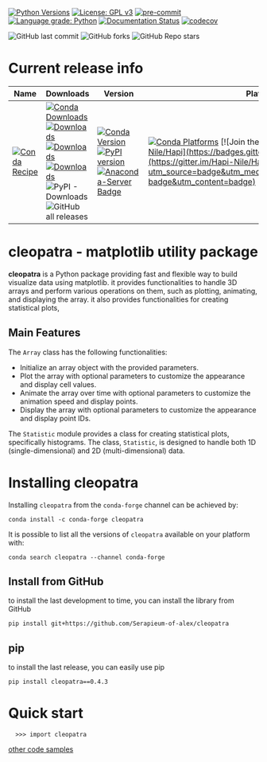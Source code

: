 [![Python Versions](https://img.shields.io/pypi/pyversions/cleopatra.png)](https://img.shields.io/pypi/pyversions/cleopatra)
[![License: GPL v3](https://img.shields.io/badge/License-GPLv3-blue.svg)](https://www.gnu.org/licenses/gpl-3.0)
[![pre-commit](https://img.shields.io/badge/pre--commit-enabled-brightgreen?logo=pre-commit&logoColor=white)](https://github.com/pre-commit/pre-commit)
[![Language grade: Python](https://img.shields.io/lgtm/grade/python/g/MAfarrag/cleopatra.svg?logo=lgtm&logoWidth=18)](https://lgtm.com/projects/g/MAfarrag/cleopatra/context:python)
[![Documentation Status](https://readthedocs.org/projects/cleopatra/badge/?version=latest)](https://cleopatra.readthedocs.io/en/latest/?badge=latest)
[![codecov](https://codecov.io/github/Serapieum-of-alex/cleopatra/branch/main/graph/badge.svg?token=gHxH7ljIC3)](https://codecov.io/github/Serapieum-of-alex/cleopatra)

![GitHub last commit](https://img.shields.io/github/last-commit/MAfarrag/cleopatra)
![GitHub forks](https://img.shields.io/github/forks/MAfarrag/cleopatra?style=social)
![GitHub Repo stars](https://img.shields.io/github/stars/MAfarrag/cleopatra?style=social)


Current release info
====================

| Name | Downloads                                                                                                                                                                                                                                                                                                                                                                                                                                                                                                                                                                                                                                                                                                                                                                          | Version | Platforms |
| --- |------------------------------------------------------------------------------------------------------------------------------------------------------------------------------------------------------------------------------------------------------------------------------------------------------------------------------------------------------------------------------------------------------------------------------------------------------------------------------------------------------------------------------------------------------------------------------------------------------------------------------------------------------------------------------------------------------------------------------------------------------------------------------------| --- | --- |
| [![Conda Recipe](https://img.shields.io/badge/recipe-cleopatra-green.svg)](https://anaconda.org/conda-forge/cleopatra) | [![Conda Downloads](https://img.shields.io/conda/dn/conda-forge/cleopatra.svg)](https://anaconda.org/conda-forge/cleopatra) [![Downloads](https://pepy.tech/badge/cleopatra)](https://pepy.tech/project/cleopatra) [![Downloads](https://pepy.tech/badge/cleopatra/month)](https://pepy.tech/project/cleopatra)  [![Downloads](https://pepy.tech/badge/cleopatra/week)](https://pepy.tech/project/cleopatra)  ![PyPI - Downloads](https://img.shields.io/pypi/dd/cleopatra?color=blue&style=flat-square) ![GitHub all releases](https://img.shields.io/github/downloads/MAfarrag/cleopatra/total) | [![Conda Version](https://img.shields.io/conda/vn/conda-forge/cleopatra.svg)](https://anaconda.org/conda-forge/cleopatra) [![PyPI version](https://badge.fury.io/py/cleopatra.svg)](https://badge.fury.io/py/cleopatra) [![Anaconda-Server Badge](https://anaconda.org/conda-forge/cleopatra/badges/version.svg)](https://anaconda.org/conda-forge/cleopatra) | [![Conda Platforms](https://img.shields.io/conda/pn/conda-forge/cleopatra.svg)](https://anaconda.org/conda-forge/cleopatra) [![Join the chat at https://gitter.im/Hapi-Nile/Hapi](https://badges.gitter.im/Hapi-Nile/Hapi.svg)](https://gitter.im/Hapi-Nile/Hapi?utm_source=badge&utm_medium=badge&utm_campaign=pr-badge&utm_content=badge) |

cleopatra - matplotlib utility package
=====================================================================
**cleopatra** is a Python package providing fast and flexible way to build visualize data using matplotlib. it
provides functionalities to handle 3D arrays and perform various operations on them,
such as plotting, animating, and displaying the array. it also provides functionalities for creating statistical plots,


Main Features
-------------
The `Array` class has the following functionalities:
- Initialize an array object with the provided parameters.
- Plot the array with optional parameters to customize the appearance and display cell values.
- Animate the array over time with optional parameters to customize the animation speed and display points.
- Display the array with optional parameters to customize the appearance and display point IDs.

The `Statistic` module provides a class for creating statistical plots, specifically histograms. The class, `Statistic`,
is designed to handle both 1D (single-dimensional) and 2D (multi-dimensional) data.



Installing cleopatra
===============

Installing `cleopatra` from the `conda-forge` channel can be achieved by:

```
conda install -c conda-forge cleopatra
```

It is possible to list all the versions of `cleopatra` available on your platform with:

```
conda search cleopatra --channel conda-forge
```

## Install from GitHub
to install the last development to time, you can install the library from GitHub
```
pip install git+https://github.com/Serapieum-of-alex/cleopatra
```

## pip
to install the last release, you can easily use pip
```
pip install cleopatra==0.4.3
```

Quick start
===========

```
  >>> import cleopatra
```

[other code samples](https://cleopatra.readthedocs.io/en/latest/?badge=latest)
